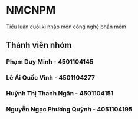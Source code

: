 # NMCNPM
 Tiểu luận cuối kì nhập môn công nghệ phần mềm
## Thành viên nhóm
### Phạm Duy Minh - 4501104145
### Lê Ái Quốc Vinh - 4501104277
### Huỳnh Thị Thanh Ngân - 4501104151
### Nguyễn Ngọc Phương Quỳnh - 4051104195
